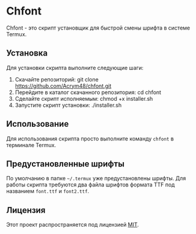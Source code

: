 # Chfont

Chfont - это скрипт установщик для быстрой смены шрифта в системе Termux.

## Установка

Для установки скрипта выполните следующие шаги:

1. Скачайте репозиторий:
git clone https://github.com/Acrym48/chfont.git
2. Перейдите в каталог скачанного репозитория: cd chfont
3. Сделайте скрипт исполняемым: chmod +x installer.sh
4. Запустите скрипт установки: ./installer.sh
## Использование

Для использования скрипта просто выполните команду `chfont` в терминале Termux.

## Предустановленные шрифты

По умолчанию в папке `~/.termux` уже предустановлены шрифты. Для работы скрипта требуются два файла шрифтов формата TTF под названием `font.ttf` и `font2.ttf`.

## Лицензия

Этот проект распространяется под лицензией [MIT](LICENSE).
